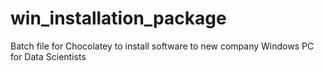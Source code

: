 # win_installation_package
Batch file for Chocolatey to install software to new company Windows PC for Data Scientists
